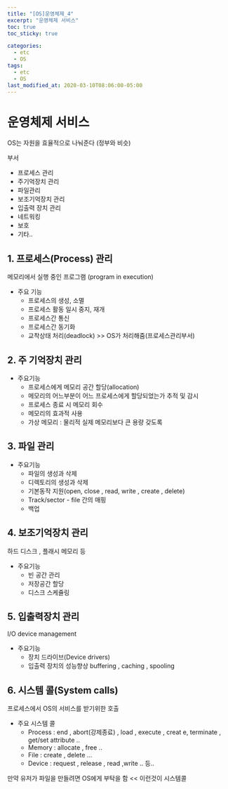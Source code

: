 ```yaml
---
title: "[OS]운영체제_4"
excerpt: "운영체제 서비스"
toc: true
toc_sticky: true

categories:
  - etc
  - OS
tags:
  - etc
  - OS
last_modified_at: 2020-03-10T08:06:00-05:00
---
```


# 운영체제 서비스

OS는 자원을 효율적으로 나눠준다 (정부와 비슷)

 부서 
- 프로세스 관리
- 주기억장치 관리
- 파일관리
- 보조기억장치 관리
- 입출력 장치 관리
- 네트워킹
- 보호
- 기타..

## 1. 프로세스(Process) 관리 

메모리에서 실행 중인 프로그램 (program in execution)

+ 주요 기능
  - 프로세스의 생성, 소멸
  - 프로세스 활동 일시 중지, 재개
  - 프로세스간 통신
  - 프로세스간 동기화
  - 교착상태 처리(deadlock) >> OS가 처리해줌(프로세스관리부서)

## 2. 주 기억장치 관리

  + 주요기능
    - 프로세스에게 메모리 공간 할당(allocation)
    - 메모리의 어느부분이 어느 프로세스에게 할당되었는가 추적 및 감시
    - 프로세스 종료 시 메모리 회수
    - 메모리의 효과적 사용
    - 가상 메모리 : 물리적 실제 메모리보다 큰 용량 갖도록

## 3. 파일 관리

  + 주요기능
    - 파일의 생성과 삭제
    - 디렉토리의 생성과 삭제
    - 기본동작 지원(open, close , read, write , create , delete)    
    - Track/sector - file 간의 매핑
    - 백업

## 4. 보조기억장치 관리

  하드 디스크 , 플래시 메모리 등
  + 주요기능    
    - 빈 공간 관리
    - 저장공간 할당
    - 디스크 스케쥴링 

## 5. 입출력장치 관리
  
  I/O device management
  + 주요기능
    - 장치 드라이브(Device drivers)
    - 입출력 장치의 성능향상 buffering , caching , spooling

## 6. 시스템 콜(System calls)

   프로세스에서 OS의 서비스를 받기위한 호출    

   + 주요 시스템 콜
     - Process : end , abort(강제종료) , load , execute , creat e,
     terminate , get/set attribute ..
     - Memory : allocate , free ..
     - File : create , delete ...
     - Device : request , release , read ,write ..
     등..

   만약 유저가 파일을 만들려면 OS에게 부탁을 함 << 이런것이 시스템콜   


   